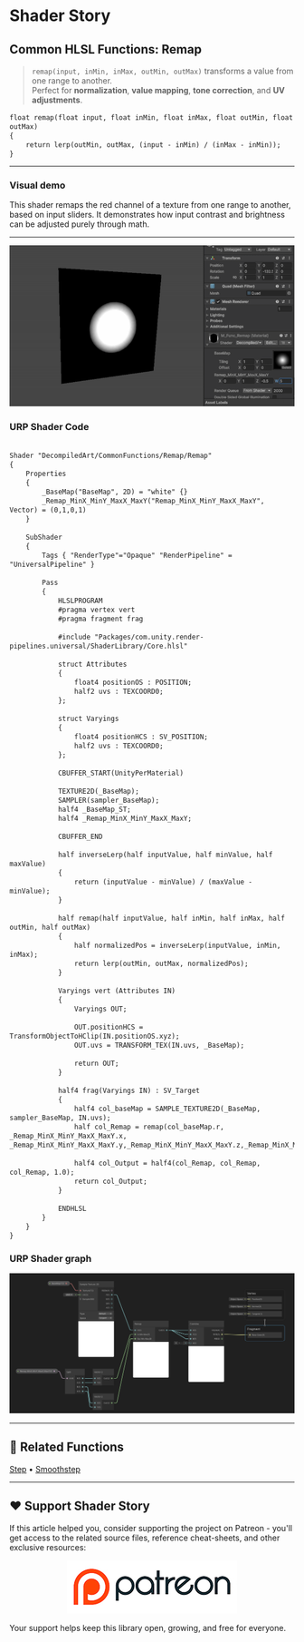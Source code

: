 # Shader Story

## Common HLSL Functions: Remap

> `remap(input, inMin, inMax, outMin, outMax)` transforms a value from one range to another.  
> Perfect for **normalization**, **value mapping**, **tone correction**, and **UV adjustments**.

```hlsl
float remap(float input, float inMin, float inMax, float outMin, float outMax)
{
    return lerp(outMin, outMax, (input - inMin) / (inMax - inMin));
}
```

---
### Visual demo
This shader remaps the red channel of a texture from one range to another, based on input sliders.
It demonstrates how input contrast and brightness can be adjusted purely through math.

---
<p align="center">
<img src="https://github.com/DeGGeD/ShaderStory/blob/main/Resources/Images/Chapters/CommonFunctions/Remap/DA_CommonFuncs_Remap_Demo_01.gif" alt="Shader Story: Functions - Remap" title="Shader Story: Functions - Remap">
</p>

### URP Shader Code

```hlsl

Shader "DecompiledArt/CommonFunctions/Remap/Remap"
{
    Properties
    {
        _BaseMap("BaseMap", 2D) = "white" {}
        _Remap_MinX_MinY_MaxX_MaxY("Remap_MinX_MinY_MaxX_MaxY", Vector) = (0,1,0,1)
    }

    SubShader
    {
        Tags { "RenderType"="Opaque" "RenderPipeline" = "UniversalPipeline" }

        Pass
        {
            HLSLPROGRAM
            #pragma vertex vert
            #pragma fragment frag

            #include "Packages/com.unity.render-pipelines.universal/ShaderLibrary/Core.hlsl"

            struct Attributes
            {
                float4 positionOS : POSITION;
                half2 uvs : TEXCOORD0;
            };

            struct Varyings
            {
                float4 positionHCS : SV_POSITION;
                half2 uvs : TEXCOORD0;
            };

            CBUFFER_START(UnityPerMaterial)

            TEXTURE2D(_BaseMap);
            SAMPLER(sampler_BaseMap);
            half4 _BaseMap_ST;
            half4 _Remap_MinX_MinY_MaxX_MaxY;

            CBUFFER_END

            half inverseLerp(half inputValue, half minValue, half maxValue)
            {
                return (inputValue - minValue) / (maxValue - minValue);
            }

            half remap(half inputValue, half inMin, half inMax, half outMin, half outMax)
            {
                half normalizedPos = inverseLerp(inputValue, inMin, inMax);
                return lerp(outMin, outMax, normalizedPos);
            }

            Varyings vert (Attributes IN)
            {
                Varyings OUT;

                OUT.positionHCS = TransformObjectToHClip(IN.positionOS.xyz);
                OUT.uvs = TRANSFORM_TEX(IN.uvs, _BaseMap);

                return OUT;
            }

            half4 frag(Varyings IN) : SV_Target
            {
                half4 col_baseMap = SAMPLE_TEXTURE2D(_BaseMap, sampler_BaseMap, IN.uvs);
                half col_Remap = remap(col_baseMap.r, _Remap_MinX_MinY_MaxX_MaxY.x, _Remap_MinX_MinY_MaxX_MaxY.y,_Remap_MinX_MinY_MaxX_MaxY.z,_Remap_MinX_MinY_MaxX_MaxY.w);

                half4 col_Output = half4(col_Remap, col_Remap, col_Remap, 1.0);
                return col_Output;
            }

            ENDHLSL
        }
    }
}

```

### URP Shader graph
<p align="center">
<img src="https://github.com/DeGGeD/ShaderStory/blob/main/Resources/Images/Chapters/CommonFunctions/Remap/DA_CommonFuncs_Remap_Graph_01.png" alt="Shader Story: Functions - Remap" title="Shader Story: Functions - Remap">
</p>

---
## 🔗 Related Functions

[Step]([../Step.md](https://github.com/DeGGeD/ShaderStory/blob/main/Chapters/CommonFunctions/Step.md)) • [Smoothstep]([../Smoothstep.md](https://github.com/DeGGeD/ShaderStory/blob/main/Chapters/CommonFunctions/Smoothstep.md))

---

## ❤️ Support Shader Story

If this article helped you, consider supporting the project on Patreon - you'll get access to the related source files, reference cheat-sheets, and other exclusive resources:

<p align="center">
  <a href="https://www.patreon.com/decompiled_art" target="_blank">
    <img src="https://github.com/DeGGeD/ShaderStory/blob/main/Resources/Images/Github/ShaderStory_Github_Patreon.jpg" alt="DecompiledArt on Patreon">
  </a>
</p>

Your support helps keep this library open, growing, and free for everyone.
